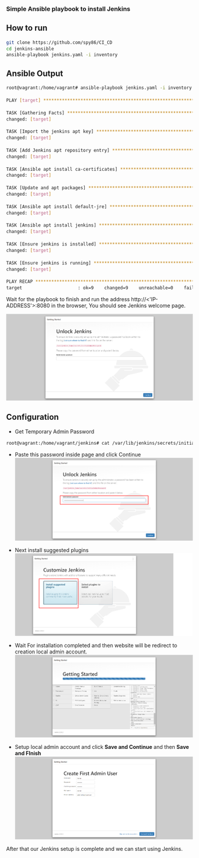 ### Simple Ansible playbook to install Jenkins

## How to run
```bash
git clone https://github.com/spy86/CI_CD
cd jenkins-ansible
ansible-playbook jenkins.yaml -i inventory
```

## Ansible Output
```bash
root@vagrant:/home/vagrant# ansible-playbook jenkins.yaml -i inventory

PLAY [target] **********************************************************************************************************************************************

TASK [Gathering Facts] *************************************************************************************************************************************
changed: [target]

TASK [Import the jenkins apt key] **************************************************************************************************************************
changed: [target]

TASK [Add Jenkins apt repository entry] ********************************************************************************************************************
changed: [target]

TASK [Ansible apt install ca-certificates] *****************************************************************************************************************
changed: [target]

TASK [Update and apt packages] *****************************************************************************************************************************
changed: [target]

TASK [Ansible apt install default-jre] *********************************************************************************************************************
changed: [target]

TASK [Ansible apt install jenkins] *********************************************************************************************************************
changed: [target]

TASK [Ensure jenkins is installed] *************************************************************************************************************************
changed: [target]

TASK [Ensure jenkins is running] ***************************************************************************************************************************
changed: [target]

PLAY RECAP *************************************************************************************************************************************************
target                     : ok=9    changed=9    unreachable=0    failed=0    skipped=0    rescued=0    ignored=0

```

Wait for the playbook to finish and run the address http://<'IP-ADDRESS'>:8080 in the browser, You should see Jenkins welcome page.

![alt text](https://github.com/spy86/CI_CD/blob/gh-pages/images/JenkinsWelcomePage.png?raw=true)


## Configuration

* Get Temporary Admin Password
```bash
root@vagrant:/home/vagrant/jenkins# cat /var/lib/jenkins/secrets/initialAdminPassword
```

* Paste this password inside page and click Continue
![alt text](https://github.com/spy86/CI_CD/blob/gh-pages/images/AdminPassword.png?raw=true)

* Next install suggested plugins
![alt text](https://github.com/spy86/CI_CD/blob/gh-pages/images/SuggestedPlugins.png?raw=true)

* Wait For installation completed and then website will be redirect to creation local admin account.
![alt text](https://github.com/spy86/CI_CD/blob/gh-pages/images/SuggestedPlugins2.png?raw=true)

* Setup local admin account and click **Save and Continue** and then **Save and FInish**
![alt text](https://github.com/spy86/CI_CD/blob/gh-pages/images/LocalAdminAccount.png?raw=true)

After that our Jenkins setup is complete and we can start using Jenkins.
